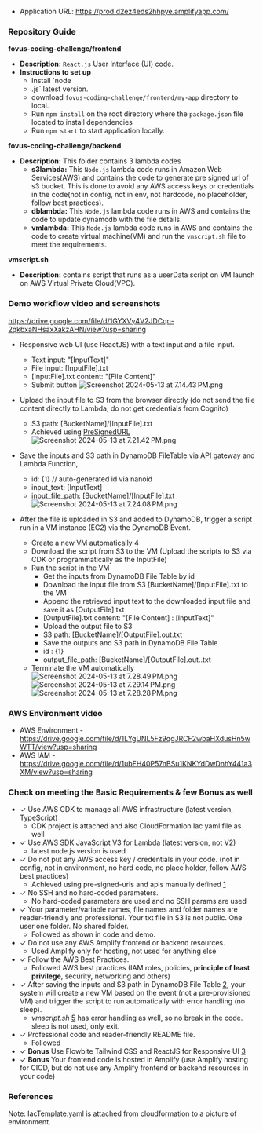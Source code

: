 - Application URL: https://prod.d2ez4eds2hhpye.amplifyapp.com/

### Repository Guide
**fovus-coding-challenge/frontend**
- **Description:** `React.js` User Interface (UI) code.
- **Instructions to set up**
  - Install `node
  - .js` latest version.
  - download `fovus-coding-challenge/frontend/my-app` directory to local.
  - Run ```npm install``` on the root directory where the `package.json` file located to install dependencies
  - Run ```npm start``` to start application locally.

**fovus-coding-challenge/backend**
- **Description:** This folder contains 3 lambda codes
  - **s3lambda:** This `Node.js` lambda code runs in Amazon Web Services(AWS) and contains the code to generate pre signed url of s3 bucket.
    This is done to avoid any AWS access keys or credentials in the code(not in config, not in env, not hardcode, no placeholder, follow best practices).
  - **dblambda:** This `Node.js` lambda code runs in AWS and contains the code to update dynamodb with the file details.
  - **vmlambda:** This `Node.js` lambda code runs in AWS and contains the code to create virtual machine(VM) and run the `vmscript.sh` file 
    to meet the requirements.

**vmscript.sh**
- **Description:** contains script that runs as a userData script on VM launch on AWS Virtual Private Cloud(VPC).

### Demo workflow video and screenshots
https://drive.google.com/file/d/1GYXVy4V2JDCqn-2qkbxaNHsaxXakzAHN/view?usp=sharing

- Responsive web UI (use ReactJS) with a text input and a file input. 
  - Text input: "[InputText]"
  - File input: [InputFile].txt
  - [InputFile].txt content: "[File Content]"
  - Submit button
![Screenshot 2024-05-13 at 7.14.43 PM.png](..%2F..%2F..%2F..%2Fvar%2Ffolders%2Fwz%2Fsjq4yf5j25vc1hmr9y97vs6w0000gn%2FT%2FTemporaryItems%2FNSIRD_screencaptureui_Nmv31x%2FScreenshot%202024-05-13%20at%207.14.43%E2%80%AFPM.png)

- Upload the input file to S3 from the browser directly (do not send the file content directly to Lambda, do not get credentials from Cognito)
  - S3 path: [BucketName]/[InputFile].txt
  - Achieved using [PreSignedURL][1]
![Screenshot 2024-05-13 at 7.21.42 PM.png](..%2F..%2F..%2F..%2Fvar%2Ffolders%2Fwz%2Fsjq4yf5j25vc1hmr9y97vs6w0000gn%2FT%2FTemporaryItems%2FNSIRD_screencaptureui_waBXYO%2FScreenshot%202024-05-13%20at%207.21.42%E2%80%AFPM.png)

- Save the inputs and S3 path in DynamoDB FileTable via API gateway and Lambda Function, 
  - id: {1} // auto-generated id via nanoid
  - input_text: [InputText]
  - input_file_path: [BucketName]/[InputFile].txt
  ![Screenshot 2024-05-13 at 7.24.08 PM.png](..%2F..%2F..%2F..%2Fvar%2Ffolders%2Fwz%2Fsjq4yf5j25vc1hmr9y97vs6w0000gn%2FT%2FTemporaryItems%2FNSIRD_screencaptureui_MZ4WyM%2FScreenshot%202024-05-13%20at%207.24.08%E2%80%AFPM.png)

- After the file is uploaded in S3 and added to DynamoDB, trigger a script run in a VM instance (EC2) via the DynamoDB Event.
  - Create a new VM automatically [4] 
  - Download the script from S3 to the VM (Upload the scripts to S3 via CDK or programmatically as the InputFile)
  - Run the script in the VM
    - Get the inputs from DynamoDB File Table by id
    -   Download the input file from S3 [BucketName]/[InputFile].txt to the VM
    -    Append the retrieved input text to the downloaded input file and save it as [OutputFile].txt
      -    [OutputFile].txt content: "[File Content] : [InputText]"
    -    Upload the output file to S3
      -    S3 path: [BucketName]/[OutputFile].out.txt
    -    Save the outputs and S3 path in DynamoDB File Table 
      -  id : {1}
      -  output_file_path: [BucketName]/[OutputFile].out..txt 
  - Terminate the VM automatically
![Screenshot 2024-05-13 at 7.28.49 PM.png](..%2F..%2F..%2F..%2Fvar%2Ffolders%2Fwz%2Fsjq4yf5j25vc1hmr9y97vs6w0000gn%2FT%2FTemporaryItems%2FNSIRD_screencaptureui_gGr4br%2FScreenshot%202024-05-13%20at%207.28.49%E2%80%AFPM.png)
![Screenshot 2024-05-13 at 7.29.14 PM.png](..%2F..%2F..%2F..%2Fvar%2Ffolders%2Fwz%2Fsjq4yf5j25vc1hmr9y97vs6w0000gn%2FT%2FTemporaryItems%2FNSIRD_screencaptureui_imDfJl%2FScreenshot%202024-05-13%20at%207.29.14%E2%80%AFPM.png)
![Screenshot 2024-05-13 at 7.28.28 PM.png](..%2F..%2F..%2F..%2Fvar%2Ffolders%2Fwz%2Fsjq4yf5j25vc1hmr9y97vs6w0000gn%2FT%2FTemporaryItems%2FNSIRD_screencaptureui_ATmoMw%2FScreenshot%202024-05-13%20at%207.28.28%E2%80%AFPM.png)

### AWS Environment video
- AWS Environment - https://drive.google.com/file/d/1LYgUNL5Fz9qgJRCF2wbaHXdusHn5wWTT/view?usp=sharing
- AWS IAM - https://drive.google.com/file/d/1ubFH40P57nBSu1KNKYdDwDnhY441a3XM/view?usp=sharing

### Check on meeting the Basic Requirements & few Bonus as well
- ✓ Use AWS CDK to manage all AWS infrastructure (latest version, TypeScript)
  - CDK project is attached and also CloudFormation Iac yaml file as well
- ✓ Use AWS SDK JavaScript V3 for Lambda (latest version, not V2)
  - latest node.js version is used
- ✓ Do not put any AWS access key / credentials in your code. (not in config, not in environment, no hard code, no place holder, follow AWS best practices)
  - Achieved using pre-signed-urls and apis manually defined [1]
- ✓ No SSH and no hard-coded parameters.
  - No hard-coded parameters are used and no SSH params are used
- ✓ Your parameter/variable names, file names and folder names are reader-friendly and professional. Your txt file in S3 is not public. One user one folder. No shared folder.
  - Followed as shown in code and demo.
- ✓ Do not use any AWS Amplify frontend or backend resources.
  - Used Amplify only for hosting, not used for anything else
- ✓ Follow the AWS Best Practices.
  - Followed AWS best practices (IAM roles, policies, **principle of least privilege**, security, networking and others)
- ✓ After saving the inputs and S3 path in DynamoDB File Table [2], your system will create a new VM based on the event (not a pre-provisioned VM) and trigger the script to run automatically with error handling (no sleep).
  - _vmscript.sh_ [5] has error handling as well, so no break in the code. sleep is not used, only exit.
- ✓ Professional code and reader-friendly README file.
  - Followed
- ✓ **Bonus** Use Flowbite Tailwind CSS and ReactJS for Responsive UI [3]
- ✓ **Bonus** Your frontend code is hosted in Amplify (use Amplify hosting for CICD, but do not use any Amplify frontend or backend resources in your code)

### References
[1]: https://docs.aws.amazon.com/AmazonS3/latest/userguide/using-presigned-url.html
[2]: https://docs.aws.amazon.com/amazondynamodb/latest/developerguide/Streams.Lambda.html
[3]: https://tailwindcss.com/docs/guides/create-react-app
[4]: https://docs.aws.amazon.com/sdk-for-javascript/v2/developer-guide/ec2-example-creating-an-instance.html
[5]: https://www.bluematador.com/learn/aws-cli-cheatsheet

Note: IacTemplate.yaml is attached from cloudformation to a picture of environment.
